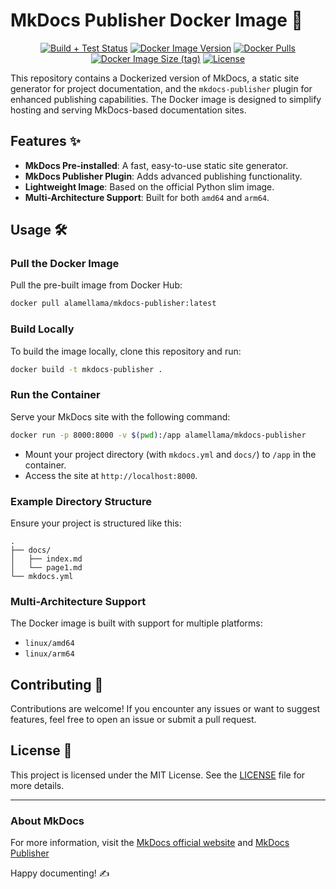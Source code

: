 # MkDocs Publisher Docker Image 🚀

<p align="center">
<a href="https://github.com/ALameLlama/mkdocs-publisher-image/actions/workflows/docker-publish.yml"><img src="https://img.shields.io/github/actions/workflow/status/ALameLlama/ray-rust/.github/workflows/publish.yml" alt="Build + Test Status"></a>
<a href="https://hub.docker.com/r/alamellama/mkdocs-publisher"><img alt="Docker Image Version" src="https://img.shields.io/docker/v/alamellama/mkdocs-publisher"></a>
<a href="https://hub.docker.com/r/alamellama/mkdocs-publisher"><img alt="Docker Pulls" src="https://img.shields.io/docker/pulls/alamellama/mkdocs-publisher"></a>
<a href="https://hub.docker.com/r/alamellama/mkdocs-publisher"><img alt="Docker Image Size (tag)" src="https://img.shields.io/docker/image-size/alamellama/mkdocs-publisher/latest"></a>
<a href="https://github.com/ALameLlama/mkdocs-publisher-image/blob/master/LICENSE"><img src="https://img.shields.io/badge/License-MIT-yellow.svg" alt="License"></a>
</p>

This repository contains a Dockerized version of MkDocs, a static site generator for project documentation, and the `mkdocs-publisher` plugin for enhanced publishing capabilities. The Docker image is designed to simplify hosting and serving MkDocs-based documentation sites.

## Features ✨

- **MkDocs Pre-installed**: A fast, easy-to-use static site generator.
- **MkDocs Publisher Plugin**: Adds advanced publishing functionality.
- **Lightweight Image**: Based on the official Python slim image.
- **Multi-Architecture Support**: Built for both `amd64` and `arm64`.

## Usage 🛠️

### Pull the Docker Image

Pull the pre-built image from Docker Hub:

```bash
docker pull alamellama/mkdocs-publisher:latest
```

### Build Locally

To build the image locally, clone this repository and run:

```bash
docker build -t mkdocs-publisher .
```

### Run the Container

Serve your MkDocs site with the following command:

```bash
docker run -p 8000:8000 -v $(pwd):/app alamellama/mkdocs-publisher
```

- Mount your project directory (with `mkdocs.yml` and `docs/`) to `/app` in the container.
- Access the site at `http://localhost:8000`.

### Example Directory Structure

Ensure your project is structured like this:

```
.
├── docs/
│   ├── index.md
│   └── page1.md
└── mkdocs.yml
```

### Multi-Architecture Support

The Docker image is built with support for multiple platforms:
- `linux/amd64`
- `linux/arm64`

## Contributing 🤝

Contributions are welcome! If you encounter any issues or want to suggest features, feel free to open an issue or submit a pull request.

## License 📄

This project is licensed under the MIT License. See the [LICENSE](https://github.com/ALameLlama/mkdocs-publisher-image/blob/master/LICENSE) file for more details.

---

### About MkDocs

For more information, visit the [MkDocs official website](https://www.mkdocs.org/) and [MkDocs Publisher](https://mkdocs-publisher.github.io/)

Happy documenting! ✍️
